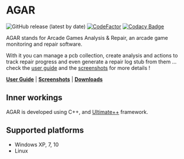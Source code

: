 # AGAR
![GitHub release (latest by date)](https://img.shields.io/github/v/release/rtoumazet/agar?display_name=tag) [![CodeFactor](https://www.codefactor.io/repository/github/rtoumazet/agar/badge/master)](https://www.codefactor.io/repository/github/rtoumazet/agar/overview/master) [![Codacy Badge](https://app.codacy.com/project/badge/Grade/e0ceb2aafaf74f80bad35f422d322f38)](https://www.codacy.com/gh/rtoumazet/agar/dashboard?utm_source=github.com&amp;utm_medium=referral&amp;utm_content=rtoumazet/agar&amp;utm_campaign=Badge_Grade)

AGAR stands for Arcade Games Analysis & Repair, an arcade game monitoring and repair software.

With it you can manage a pcb collection, create analysis and actions to track repair progress and even generate a repair log stub from them ...
check the [user guide](https://github.com/rtoumazet/agar/wiki/UserGuide) and the [screenshots](https://github.com/rtoumazet/agar/wiki/Screenshots) for more details !

**[User Guide](https://github.com/rtoumazet/agar/wiki/UserGuide)** | 
**[Screenshots](https://github.com/rtoumazet/agar/wiki/Screenshots)** |
**[Downloads](https://github.com/rtoumazet/agar/releases)**

## Inner workings

AGAR is developed using C++, and [Ultimate++](http://ultimatepp.org) framework.

## Supported platforms
- Windows XP, 7, 10
- Linux
